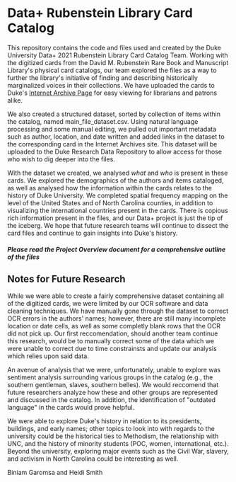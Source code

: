 # Data+ Rubenstein Library Card Catalog

 This repository contains the code and files used and created by the Duke University Data+ 2021 Rubenstein Library Card Catalog Team. Working with the digitized cards from the David M. Rubenstein Rare Book and Manuscript Library's physical card catalogs, our team explored the files as a way to further the library's initiative of finding and describing historically marginalized voices in their collections. We have uploaded the cards to Duke's [Internet Archive Page](https://archive.org/details/rubensteinmanuscriptcatalog) for easy viewing for librarians and patrons alike.

 We also created a structured dataset, sorted by collection of items within the catalog, named main_file_dataset.csv. Using natural language processing and some manual editing, we pulled out important metadata such as author, location, and date written and added links in the dataset to the corresponding card in the Internet Archives site. This dataset will be uploaded to the Duke Research Data Repository to allow access for those who wish to dig deeper into the files.

With the dataset we created, we analysed *what* and *who* is present in these cards. We explored the demographics of the authors and items cataloged, as well as analysed how the information within the cards relates to the history of Duke University. We completed spatial frequency mapping on the level of the United States and of North Carolina counties, in addition to visualizing the international countries present in the cards. There is copious rich information present in the files, and our Data+ project is just the tip of the iceberg. We hope that future research teams will continue to dissect the card files and continue to gain insights into Duke's history.


 #### *Please read the Project Overview document for a comprehensive outline of the files*

## Notes for Future Research

 While we were able to create a fairly comprehensive dataset containing all of the digitized cards, we were limited by our OCR software and data cleaning techniques. We have manually gone through the dataset to correct OCR errors in the authors' names; however, there are still many incomplete location or date cells, as well as some completly blank rows that the OCR did not pick up. Our first reccomendation, should another team continue this research, would be to manually correct some of the data which we were unable to correct due to time constrainsts and update our analysis which relies upon said data.

 An avenue of analysis that we were, unfortunately, unable to explore was sentiment analysis surrounding various groups in the catalog (e.g., the southern gentleman, slaves, southern belles). We would reccomend that future researchers analyze how these and other groups are represented and discussed in the catalog. In addition, the identification of "outdated language" in the cards would prove helpful.

 We were able to explore Duke's history in relation to its presidents, buildings, and early names; other topics to look into with regards to the university could be the historical ties to Methodism, the relationship with UNC, and the history of minority students (POC, women, international, etc.). Beyond the university, exploring major events such as the Civil War, slavery, and activism in North Carolina could be interesting as well.
 

Biniam Garomsa and Heidi Smith
